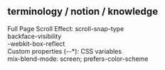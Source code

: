 ## terminology / notion / knowledge

Full Page Scroll Effect: scroll-snap-type  
backface-visibility  
-webkit-box-reflect  
Custom properties (--*): CSS variables  
mix-blend-mode: screen;
prefers-color-scheme